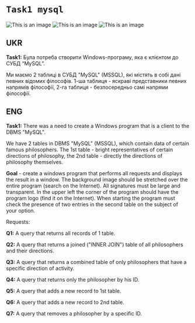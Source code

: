 # `Task1 mysql`
![This is an image](https://img.shields.io/badge/TSQL-10.4%25-orange) 
![This is an image](https://img.shields.io/badge/C%23-89.6%25-darkgreen) ![This is an image](https://img.shields.io/badge/version-1.0-lightblue)  
## UKR

**Task1:** Була потреба створити Windows-програму, яка є клієнтом до СУБД “MySQL”.

Ми маємо 2 таблиці в СУБД "MySQL" (MSSQL), які містять в собі дані певних відомих філософів. 1-ша таблиця - яскраві представники певних напрямів філософії, 2-га таблиця - безпосередньо самі напрями філософії.
## ENG

**Task1:** There was a need to create a Windows program that is a client to the DBMS "MySQL".

We have 2 tables in DBMS "MySQL" (MSSQL), which contain data of certain famous philosophers. The 1st table - bright representatives of certain directions of philosophy, the 2nd table - directly the directions of philosophy themselves.

**Goal** - create a windows program that performs all requests and displays the result in a window. The background image should be stretched over the entire program (search on the Internet). All signatures must be large and transparent. In the upper left the corner of the program should have the program logo (find it on the Internet). When starting the program must check the presence of two entries in the second table on the subject of your option.

Requests: 

**Q1:** A query that returns all records of 1 table.

**Q2:** A query that returns a joined ("INNER JOIN") table of all philosophers and their directions.

**Q3:** A query that returns a combined table of only philosophers that have a specific direction of activity.

**Q4:** A query that returns only the philosopher by his ID.

**Q5:** A query that adds a new record to 1st table.

**Q6:** A query that adds a new record to 2nd table.

**Q7:** A query that removes a philosopher by a specific ID.
